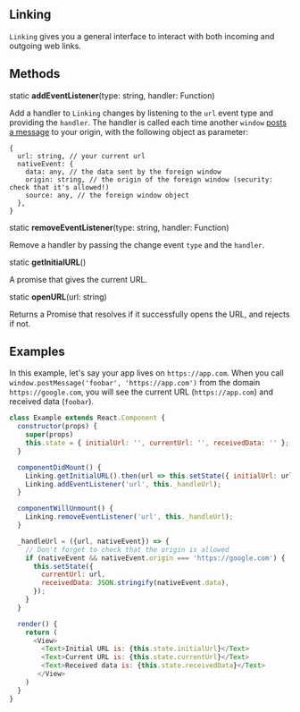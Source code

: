 ## Linking

`Linking` gives you a general interface to interact with both incoming and outgoing web links.

## Methods

static **addEventListener**(type: string, handler: Function)

Add a handler to `Linking` changes by listening to the `url` event type and
providing the `handler`.
The handler is called each time another `window` [posts a message](https://developer.mozilla.org/en-US/docs/Web/API/Window/postMessage)
to your origin, with the following object as parameter:
```flow
{
  url: string, // your current url
  nativeEvent: {
    data: any, // the data sent by the foreign window
    origin: string, // the origin of the foreign window (security: check that it's allowed!)
    source: any, // the foreign window object
  },
}
```

static **removeEventListener**(type: string, handler: Function)

Remove a handler by passing the change event `type` and the `handler`.

static **getInitialURL**()

A promise that gives the current URL.

static **openURL**(url: string)

Returns a Promise that resolves if it successfully opens the URL, and rejects if not.

## Examples

In this example, let's say your app lives on `https://app.com`. When you call `window.postMessage('foobar', 'https://app.com')`
from the domain `https://google.com`, you will see the current URL (`https://app.com`) and received data (`foobar`).

```js
class Example extends React.Component {
  constructor(props) {
    super(props)
    this.state = { initialUrl: '', currentUrl: '', receivedData: '' };
  }

  componentDidMount() {
    Linking.getInitialURL().then(url => this.setState({ initialUrl: url }));
    Linking.addEventListener('url', this._handleUrl);
  }

  componentWillUnmount() {
    Linking.removeEventListener('url', this._handleUrl);
  }

  _handleUrl = ({url, nativeEvent}) => {
    // Don't forget to check that the origin is allowed
    if (nativeEvent && nativeEvent.origin === 'https://google.com') {
      this.setState({
        currentUrl: url,
        receivedData: JSON.stringify(nativeEvent.data),
      });
    }
  }

  render() {
    return (
      <View>
        <Text>Initial URL is: {this.state.initialUrl}</Text>
        <Text>Current URL is: {this.state.currentUrl}</Text>
        <Text>Received data is: {this.state.receivedData}</Text>
       </View>
    )
  }
}
```
